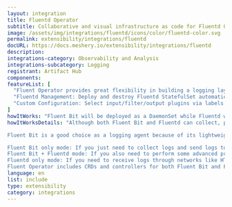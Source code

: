 ```yaml
---
layout: integration
title: Fluentd Operator
subtitle: Collaborative and visual infrastructure as code for Fluentd Operator
image: /assets/img/integrations/fluentd/icons/color/fluentd-color.svg
permalink: extensibility/integrations/fluentd
docURL: https://docs.meshery.io/extensibility/integrations/fluentd
description: 
integrations-category: Observability and Analysis
integrations-subcategory: Logging
registrant: Artifact Hub
components: 
featureList: [
  "Fluent Operator provides great flexibility in building a logging layer based on Fluent Bit and Fluentd.",
  "Fluentd Management: Deploy and destroy Fluentd StatefulSet automatically.",
  "Custom Configuration: Select input/filter/output plugins via labels."
]
howItWorks: "Fluent Bit will be deployed as a DaemonSet while Fluentd will be deployed as a StatefulSet. "
howItWorksDetails: "Although both Fluent Bit and Fluentd can collect, process(parse and filter) and then forward log to the final destinations, still they have strengths in different aspects.

Fluent Bit is a good choice as a logging agent because of its lightweight and efficiency, while Fluentd is more powerful to perform advanced processing on logs because of its rich plugins.

Fluent Bit only mode: If you just need to collect logs and send logs to the final destinations, all you need is Fluent Bit.
Fluent Bit + Fluentd mode: If you also need to perform some advanced processing on the logs collected or send to more sinks, then you also need Fluentd.
Fluentd only mode: If you need to receive logs through networks like HTTP or Syslog and then process and send the log to the final sinks, you only need Fluentd.
Fluent Operator includes CRDs and controllers for both Fluent Bit and Fluentd which allows you to config your log processing pipelines in the 3 modes mentioned above as you wish."
language: en
list: include
type: extensibility
category: integrations
---
```

